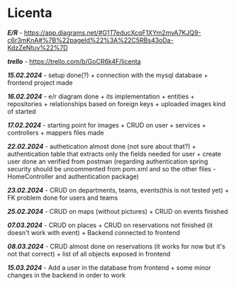 # Licenta

***E/R***  - https://app.diagrams.net/#G1T7educXcqF1XYm2mvA7KJQ9-c6r3mKnA#%7B%22pageId%22%3A%22C5RBs43oDa-KdzZeNtuy%22%7D

***trello***  - https://trello.com/b/GoCR6k4F/licenta

***15.02.2024***  - setup done(?) + connection with the mysql database + frontend project made

***16.02.2024***  - e/r diagram done + its implementation + entities + repositories + relationships based on foreign keys + uploaded images kind of started

***17.02.2024***  - starting point for images + CRUD on user + services + controllers + mappers files made

***22.02.2024***  - authetication almost done (not sure about that?) + authentication table that extracts only the fields needed for user + create user done an verified from postman (regarding authentication spring security should be uncommented from pom.xml and so the other files - HomeController and authentication package) 

***23.02.2024***  - CRUD on departments, teams, events(this is not tested yet) + FK problem done for users and teams

***25.02.2024***  - CRUD on maps (without pictures) + CRUD on events finished

***07.03.2024***  - CRUD on places + CRUD on reservations not finished (it doesn't work with event) + Backend connected to frontend

***08.03.2024***  - CRUD almost done on reservations (it works for now but it's not that correct) + list of all objects exposed in frontend 

***15.03.2024***  - Add a user in the database from frontend + some minor changes in the backend in order to work 


